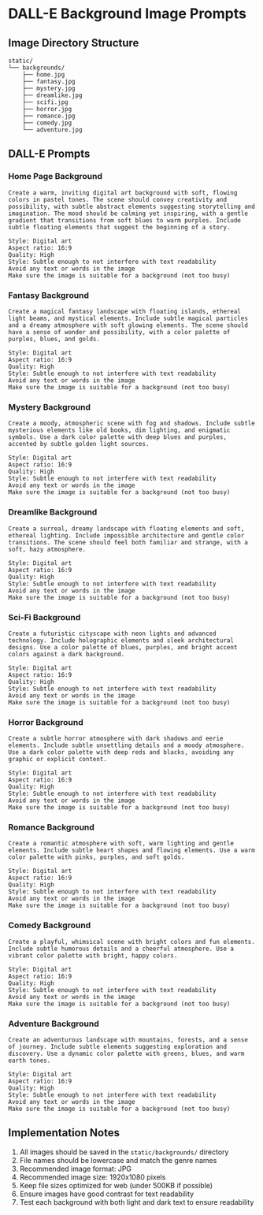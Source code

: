 # DALL-E Background Image Prompts

## Image Directory Structure
```
static/
└── backgrounds/
    ├── home.jpg
    ├── fantasy.jpg
    ├── mystery.jpg
    ├── dreamlike.jpg
    ├── scifi.jpg
    ├── horror.jpg
    ├── romance.jpg
    ├── comedy.jpg
    └── adventure.jpg
```

## DALL-E Prompts

### Home Page Background
```
Create a warm, inviting digital art background with soft, flowing colors in pastel tones. The scene should convey creativity and possibility, with subtle abstract elements suggesting storytelling and imagination. The mood should be calming yet inspiring, with a gentle gradient that transitions from soft blues to warm purples. Include subtle floating elements that suggest the beginning of a story.

Style: Digital art
Aspect ratio: 16:9
Quality: High
Style: Subtle enough to not interfere with text readability
Avoid any text or words in the image
Make sure the image is suitable for a background (not too busy)
```

### Fantasy Background
```
Create a magical fantasy landscape with floating islands, ethereal light beams, and mystical elements. Include subtle magical particles and a dreamy atmosphere with soft glowing elements. The scene should have a sense of wonder and possibility, with a color palette of purples, blues, and golds.

Style: Digital art
Aspect ratio: 16:9
Quality: High
Style: Subtle enough to not interfere with text readability
Avoid any text or words in the image
Make sure the image is suitable for a background (not too busy)
```

### Mystery Background
```
Create a moody, atmospheric scene with fog and shadows. Include subtle mysterious elements like old books, dim lighting, and enigmatic symbols. Use a dark color palette with deep blues and purples, accented by subtle golden light sources.

Style: Digital art
Aspect ratio: 16:9
Quality: High
Style: Subtle enough to not interfere with text readability
Avoid any text or words in the image
Make sure the image is suitable for a background (not too busy)
```

### Dreamlike Background
```
Create a surreal, dreamy landscape with floating elements and soft, ethereal lighting. Include impossible architecture and gentle color transitions. The scene should feel both familiar and strange, with a soft, hazy atmosphere.

Style: Digital art
Aspect ratio: 16:9
Quality: High
Style: Subtle enough to not interfere with text readability
Avoid any text or words in the image
Make sure the image is suitable for a background (not too busy)
```

### Sci-Fi Background
```
Create a futuristic cityscape with neon lights and advanced technology. Include holographic elements and sleek architectural designs. Use a color palette of blues, purples, and bright accent colors against a dark background.

Style: Digital art
Aspect ratio: 16:9
Quality: High
Style: Subtle enough to not interfere with text readability
Avoid any text or words in the image
Make sure the image is suitable for a background (not too busy)
```

### Horror Background
```
Create a subtle horror atmosphere with dark shadows and eerie elements. Include subtle unsettling details and a moody atmosphere. Use a dark color palette with deep reds and blacks, avoiding any graphic or explicit content.

Style: Digital art
Aspect ratio: 16:9
Quality: High
Style: Subtle enough to not interfere with text readability
Avoid any text or words in the image
Make sure the image is suitable for a background (not too busy)
```

### Romance Background
```
Create a romantic atmosphere with soft, warm lighting and gentle elements. Include subtle heart shapes and flowing elements. Use a warm color palette with pinks, purples, and soft golds.

Style: Digital art
Aspect ratio: 16:9
Quality: High
Style: Subtle enough to not interfere with text readability
Avoid any text or words in the image
Make sure the image is suitable for a background (not too busy)
```

### Comedy Background
```
Create a playful, whimsical scene with bright colors and fun elements. Include subtle humorous details and a cheerful atmosphere. Use a vibrant color palette with bright, happy colors.

Style: Digital art
Aspect ratio: 16:9
Quality: High
Style: Subtle enough to not interfere with text readability
Avoid any text or words in the image
Make sure the image is suitable for a background (not too busy)
```

### Adventure Background
```
Create an adventurous landscape with mountains, forests, and a sense of journey. Include subtle elements suggesting exploration and discovery. Use a dynamic color palette with greens, blues, and warm earth tones.

Style: Digital art
Aspect ratio: 16:9
Quality: High
Style: Subtle enough to not interfere with text readability
Avoid any text or words in the image
Make sure the image is suitable for a background (not too busy)
```

## Implementation Notes
1. All images should be saved in the `static/backgrounds/` directory
2. File names should be lowercase and match the genre names
3. Recommended image format: JPG
4. Recommended image size: 1920x1080 pixels
5. Keep file sizes optimized for web (under 500KB if possible)
6. Ensure images have good contrast for text readability
7. Test each background with both light and dark text to ensure readability 